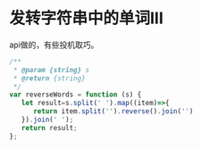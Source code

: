 # 发转字符串中的单词III

api做的，有些投机取巧。

```js
/**
 * @param {string} s
 * @return {string}
 */
var reverseWords = function (s) {
   let result=s.split(' ').map((item)=>{
      return item.split('').reverse().join('')
   }).join(' ');
   return result;
};
```


